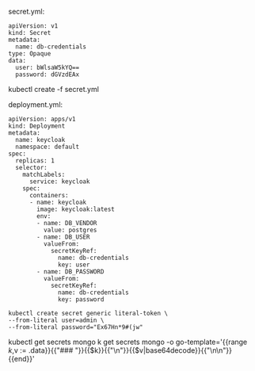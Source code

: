


secret.yml:

```
apiVersion: v1
kind: Secret
metadata:
  name: db-credentials
type: Opaque
data:
  user: bWlsaW5kYQ==
  password: dGVzdEAx
```

kubectl create -f secret.yml


deployment.yml:

```
apiVersion: apps/v1
kind: Deployment
metadata:
  name: keycloak
  namespace: default
spec:
  replicas: 1
  selector:
    matchLabels:
      service: keycloak
    spec:
      containers:
      - name: keycloak
        image: keycloak:latest
        env:
        - name: DB_VENDOR
          value: postgres
        - name: DB_USER
          valueFrom:
            secretKeyRef:
              name: db-credentials
              key: user
        - name: DB_PASSWORD
          valueFrom:
            secretKeyRef:
              name: db-credentials
              key: password
```  

```
kubectl create secret generic literal-token \
--from-literal user=admin \
--from-literal password="Ex67Hn*9#(jw"
```

kubectl get secrets mongo
k get secrets mongo -o go-template='{{range $k,$v := .data}}{{"### "}}{{$k}}{{"\n"}}{{$v|base64decode}}{{"\n\n"}}{{end}}'
